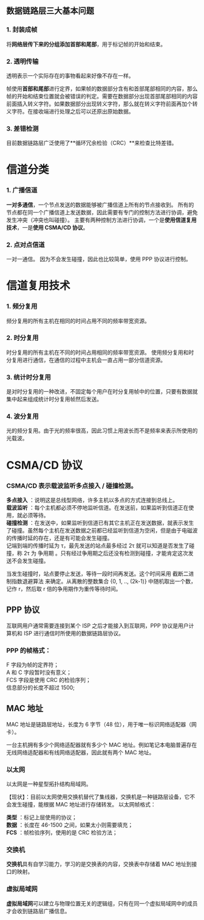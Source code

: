 
## 数据链路层三大基本问题
### 1. 封装成帧
将**网络层传下来的分组添加首部和尾部**，用于标记帧的开始和结束。<br>

### 2. 透明传输
透明表示一个实际存在的事物看起来好像不存在一样。

帧使用**首部和尾部**进行定界，如果帧的数据部分含有和首部尾部相同的内容，那么帧的开始和结束位置就会被错误的判定。需要在数据部分出现首部尾部相同的内容前面插入转义字符。如果数据部分出现转义字符，那么就在转义字符前面再加个转义字符。在接收端进行处理之后可以还原出原始数据。

### 3. 差错检测
目前数据链路层广泛使用了**循环冗余检验（CRC）**来检查比特差错。

# 信道分类
### 1. 广播信道
**一对多通信**，一个节点发送的数据能够被广播信道上所有的节点接收到。
所有的节点都在同一个广播信道上发送数据，因此需要有专门的控制方法进行协调，避免发生冲突（冲突也叫碰撞）。
主要有两种控制方法进行协调，一个是**使用信道复用技术**，一是**使用 CSMA/CD 协议**。

### 2. 点对点信道
一对一通信。
因为不会发生碰撞，因此也比较简单，使用 PPP 协议进行控制。
# 信道复用技术
### 1. 频分复用
频分复用的所有主机在相同的时间占用不同的频率带宽资源。
### 2. 时分复用
时分复用的所有主机在不同的时间占用相同的频率带宽资源。
使用频分复用和时分复用进行通信，在通信的过程中主机会一直占用一部分信道资源。
### 3. 统计时分复用
是对时分复用的一种改进，不固定每个用户在时分复用帧中的位置，只要有数据就集中起来组成统计时分复用帧然后发送。
### 4. 波分复用
光的频分复用。由于光的频率很高，因此习惯上用波长而不是频率来表示所使用的光载波。

# CSMA/CD 协议
### CSMA/CD 表示载波监听多点接入 / 碰撞检测。<br>

**多点接入** ：说明这是总线型网络，许多主机以多点的方式连接到总线上。<br>
**载波监听** ：每个主机都必须不停地监听信道。在发送前，如果监听到信道正在使用，就必须等待。<br>
**碰撞检测** ：在发送中，如果监听到信道已有其它主机正在发送数据，就表示发生了碰撞。虽然每个主机在发送数据之前都已经监听到信道为空闲，但是由于电磁波的传播时延的存在，还是有可能会发生碰撞。<br>
记端到端的传播时延为 τ，最先发送的站点最多经过 2τ 就可以知道是否发生了碰撞，称 2τ 为 争用期 。只有经过争用期之后还没有检测到碰撞，才能肯定这次发送不会发生碰撞。<br>

当发生碰撞时，站点要停止发送，等待一段时间再发送。这个时间采用 截断二进制指数退避算法 来确定。从离散的整数集合 {0, 1, .., (2k-1)} 中随机取出一个数，记作 r，然后取 r 倍的争用期作为重传等待时间。
## PPP 协议
互联网用户通常需要连接到某个 ISP 之后才能接入到互联网，PPP 协议是用户计算机和 ISP 进行通信时所使用的数据链路层协议。
### PPP 的帧格式：

F 字段为帧的定界符；<br>
A 和 C 字段暂时没有意义；<br>
FCS 字段是使用 CRC 的检验序列；<br>
信息部分的长度不超过 1500;
## MAC 地址
MAC 地址是链路层地址，长度为 6 字节（48 位），用于唯一标识网络适配器（网卡）。

一台主机拥有多少个网络适配器就有多少个 MAC 地址。例如笔记本电脑普遍存在无线网络适配器和有线网络适配器，因此就有两个 MAC 地址。

### 以太网
以太网是一种星型拓扑结构局域网。<br>

【现状】：目前以太网使用交换机替代了集线器，交换机是一种链路层设备，它不会发生碰撞，能根据 MAC 地址进行存储转发。
以太网帧格式：

**类型** ：标记上层使用的协议；<br>
**数据** ：长度在 46-1500 之间，如果太小则需要填充；<br>
**FCS** ：帧检验序列，使用的是 CRC 检验方法；<br>

### 交换机
**交换机**具有自学习能力，学习的是交换表的内容，交换表中存储着 MAC 地址到接口的映射。
### 虚拟局域网
**虚拟局域网**可以建立与物理位置无关的逻辑组，只有在同一个虚拟局域网中的成员才会收到链路层广播信息。
